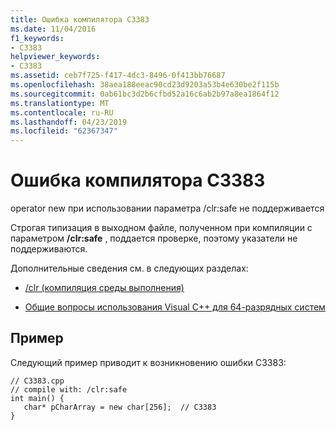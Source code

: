 ```yaml
---
title: Ошибка компилятора C3383
ms.date: 11/04/2016
f1_keywords:
- C3383
helpviewer_keywords:
- C3383
ms.assetid: ceb7f725-f417-4dc3-8496-0f413bb76687
ms.openlocfilehash: 38aea188eeac90cd23d9203a53b4e630be2f115b
ms.sourcegitcommit: 0ab61bc3d2b6cfbd52a16c6ab2b97a8ea1864f12
ms.translationtype: MT
ms.contentlocale: ru-RU
ms.lasthandoff: 04/23/2019
ms.locfileid: "62367347"
---
```

# <a name="compiler-error-c3383"></a>Ошибка компилятора C3383

operator new при использовании параметра /clr:safe не поддерживается

Строгая типизация в выходном файле, полученном при компиляции с параметром **/clr:safe** , поддается проверке, поэтому указатели не поддерживаются.

Дополнительные сведения см. в следующих разделах:

- [/clr (компиляция среды выполнения)](../../build/reference/clr-common-language-runtime-compilation.md)

- [Общие вопросы использования Visual C++ для 64-разрядных систем](../../build/common-visual-cpp-64-bit-migration-issues.md)

## <a name="example"></a>Пример

Следующий пример приводит к возникновению ошибки C3383:

```
// C3383.cpp
// compile with: /clr:safe
int main() {
   char* pCharArray = new char[256];  // C3383
}
```